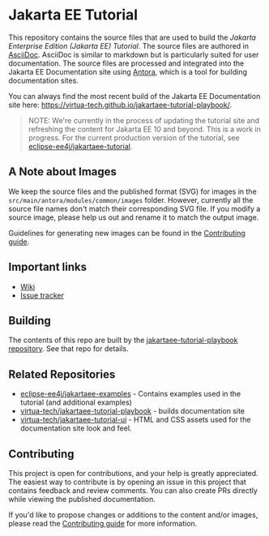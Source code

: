 # Jakarta EE Tutorial

This repository contains the source files that are used to build the
_Jakarta Enterprise Edition (Jakarta EE) Tutorial_. The source files
are authored in [AsciiDoc](https://asciidoc.org/). AsciiDoc is similar
to markdown but is particularly suited for user documentation. The
source files are processed and integrated into the Jakarta EE Documentation site using
[Antora](https://antora.org/),
which is a tool for building documentation sites.

You can always find the most recent build of the Jakarta EE Documentation site here:
https://virtua-tech.github.io/jakartaee-tutorial-playbook/.

> NOTE: We're currently in the process of updating the tutorial site and
> refreshing the content for Jakarta EE 10 and beyond. This is a work in progress.
> For the current production version of the tutorial, see
> [eclipse-ee4j/jakartaee-tutorial](https://github.com/eclipse-ee4j/jakartaee-tutorial).

## A Note about Images

We keep the source files and the published format (SVG)
for images in the `src/main/antora/modules/common/images` folder. 
However, currently all the source file names don't match their corresponding SVG file. 
If you modify a source image, 
please help us out and rename it to match the output image.

Guidelines for generating new images can be found in the [Contributing guide](CONTRIBUTING.md). 

## Important links

* [Wiki](https://virtua.atlassian.net/wiki/spaces/JETR/overview)
* [Issue tracker](https://virtua.atlassian.net/jira/software/c/projects/JETUT/issues/)

## Building

The contents of this repo are built by
the [jakartaee-tutorial-playbook repository](https://github.com/virtua-tech/jakartaee-tutorial-playbook).
See that repo for details.

## Related Repositories

* [eclipse-ee4j/jakartaee-examples](https://github.com/eclipse-ee4j/jakartaee-examples) - Contains examples used in the tutorial (and additional examples)
* [virtua-tech/jakartaee-tutorial-playbook](https://github.com/virtua-tech/jakartaee-tutorial-playbook) - builds documentation site
* [virtua-tech/jakartaee-tutorial-ui](https://github.com/virtua-tech/jakartaee-tutorial-ui) - HTML and CSS assets used for the documentation site look and feel.

## Contributing

This project is open for contributions, and your
help is greatly appreciated. The easiest way to contribute is by opening an issue in this project
that contains feedback and review comments. You can also create PRs directly while viewing the published documentation.

If you'd like to propose changes or additions to the content and/or images, 
please read the [Contributing guide](CONTRIBUTING.md) for more information.

